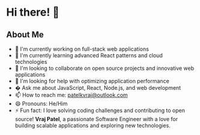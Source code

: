 # Hi there! 👋

## About Me

- 🔭 I'm currently working on full-stack web applications
- 🌱 I'm currently learning advanced React patterns and cloud technologies
- 👯 I'm looking to collaborate on open source projects and innovative web applications
- 🤔 I'm looking for help with optimizing application performance
- � Ask me about JavaScript, React, Node.js, and web development
- 📫 How to reach me: [patelkvraj@outlook.com](mailto:patelkvraj@outlook.com)
- 😄 Pronouns: He/Him
- ⚡ Fun fact: I love solving coding challenges and contributing to open source! **Vraj Patel**, a passionate Software Engineer with a love for building scalable applications and exploring new technologies.
